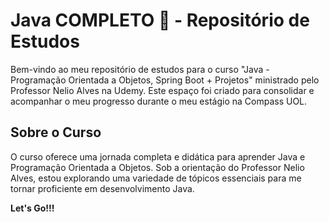 # Java COMPLETO 🚀 - Repositório de Estudos

Bem-vindo ao meu repositório de estudos para o curso "Java - Programação Orientada a Objetos, Spring Boot + Projetos" ministrado pelo Professor Nelio Alves na Udemy. Este espaço foi criado para consolidar e acompanhar o meu progresso durante o meu estágio na Compass UOL.

## Sobre o Curso

O curso oferece uma jornada completa e didática para aprender Java e Programação Orientada a Objetos. Sob a orientação do Professor Nelio Alves, estou explorando uma variedade de tópicos essenciais para me tornar proficiente em desenvolvimento Java.

**Let's Go!!!**
